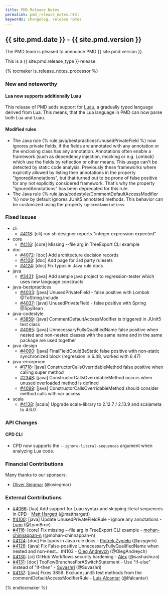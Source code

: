 ```yaml
---
title: PMD Release Notes
permalink: pmd_release_notes.html
keywords: changelog, release notes
---
```


<!-- NOTE: THESE RELEASE NOTES ARE THOSE FROM MASTER -->
<!-- They were copied to avoid merge conflicts when merging back master -->
<!-- the 7_0_0_release_notes.md is the page to be used when adding new 7.0.0 changes -->


## {{ site.pmd.date }} - {{ site.pmd.version }}

The PMD team is pleased to announce PMD {{ site.pmd.version }}.

This is a {{ site.pmd.release_type }} release.

{% tocmaker is_release_notes_processor %}

### New and noteworthy

#### Lua now supports additionally Luau

This release of PMD adds support for [Luau](https://github.com/Roblox/luau), a gradually typed language derived
from Lua. This means, that the Lua language in PMD can now parse both Lua and Luau.

#### Modified rules

* The Java rule {% rule java/bestpractices/UnusedPrivateField %} now ignores private fields, if the fields are
 annotated with any annotation or the enclosing class has any annotation. Annotations often enable a
 framework (such as dependency injection, mocking or e.g. Lombok) which use the fields by reflection or other
 means. This usage can't be detected by static code analysis. Previously these frameworks where explicitly allowed
 by listing their annotations in the property "ignoredAnnotations", but that turned out to be prone of false
 positive for any not explicitly considered framework. That's why the property "ignoredAnnotations" has been
 deprecated for this rule.
* The Java rule {% rule java/codestyle/CommentDefaultAccessModifier %} now by default ignores JUnit5 annotated
 methods. This behavior can be customized using the property `ignoredAnnotations`.

### Fixed Issues
* cli
    * [#4118](https://github.com/pmd/pmd/issues/4118): \[cli] run.sh designer reports "integer expression expected"
* core
    * [#4116](https://github.com/pmd/pmd/pull/4116): \[core] Missing --file arg in TreeExport CLI example
* doc
    * [#4072](https://github.com/pmd/pmd/pull/4072): \[doc] Add architecture decision records
    * [#4109](https://github.com/pmd/pmd/pull/4109): \[doc] Add page for 3rd party rulesets
    * [#4124](https://github.com/pmd/pmd/pull/4124): \[doc] Fix typos in Java rule docs
* java
    * [#3431](https://github.com/pmd/pmd/issues/3431): \[java] Add sample java project to regression-tester which uses new language constructs
* java-bestpractices
    * [#4033](https://github.com/pmd/pmd/issues/4033): \[java] UnusedPrivateField - false positive with Lombok @ToString.Include
    * [#4037](https://github.com/pmd/pmd/issues/4037): \[java] UnusedPrivateField - false positive with Spring @SpyBean
* java-codestyle
    * [#3859](https://github.com/pmd/pmd/issues/3859): \[java] CommentDefaultAccessModifier is triggered in JUnit5 test class
    * [#4085](https://github.com/pmd/pmd/issues/4085): \[java] UnnecessaryFullyQualifiedName false positive when nested and non-nested classes with the same name and in the same package are used together
* java-design
    * [#4090](https://github.com/pmd/pmd/issues/4090): \[java] FinalFieldCouldBeStatic false positive with non-static synchronized block (regression in 6.48, worked with 6.47)
* java-errorprone
    * [#1718](https://github.com/pmd/pmd/issues/1718): \[java] ConstructorCallsOverridableMethod false positive when calling super method
    * [#2348](https://github.com/pmd/pmd/issues/2348): \[java] ConstructorCallsOverridableMethod occurs when unused overloaded method is defined
    * [#4099](https://github.com/pmd/pmd/issues/4099): \[java] ConstructorCallsOverridableMethod should consider method calls with var access
* scala
    * [#4138](https://github.com/pmd/pmd/pull/4138): \[scala] Upgrade scala-library to 2.12.7 / 2.13.9 and scalameta to 4.6.0

### API Changes

#### CPD CLI

* CPD now supports the `--ignore-literal-sequences` argument when analyzing Lua code.

### Financial Contributions

Many thanks to our sponsors:

* [Oliver Siegmar](https://github.com/osiegmar) (@osiegmar)

### External Contributions
* [#4066](https://github.com/pmd/pmd/pull/4066): \[lua] Add support for Luau syntax and skipping literal sequences in CPD - [Matt Hargett](https://github.com/matthargett) (@matthargett)
* [#4100](https://github.com/pmd/pmd/pull/4100): \[java] Update UnusedPrivateFieldRule - ignore any annotations - [Lynn](https://github.com/LynnBroe) (@LynnBroe)
* [#4116](https://github.com/pmd/pmd/pull/4116): \[core] Fix missing --file arg in TreeExport CLI example - [mohan-chinnappan-n](https://github.com/mohan-chinnappan-n) (@mohan-chinnappan-n)
* [#4124](https://github.com/pmd/pmd/pull/4124): \[doc] Fix typos in Java rule docs - [Piotrek Żygieło](https://github.com/pzygielo) (@pzygielo)
* [#4128](https://github.com/pmd/pmd/pull/4128): \[java] Fix False-positive UnnecessaryFullyQualifiedName when nested and non-nest… #4103 - [Oleg Andreych](https://github.com/OlegAndreych) (@OlegAndreych)
* [#4130](https://github.com/pmd/pmd/pull/4130): \[ci] GitHub Workflows security hardening - [Alex](https://github.com/sashashura) (@sashashura)
* [#4131](https://github.com/pmd/pmd/pull/4131): \[doc] TooFewBranchesForASwitchStatement - Use "if-else" instead of "if-then" - [Suvashri](https://github.com/Suvashri) (@Suvashri)
* [#4137](https://github.com/pmd/pmd/pull/4137): \[java] Fixes 3859: Exclude junit5 test methods from the commentDefaultAccessModifierRule - [Luis Alcantar](https://github.com/lfalcantar) (@lfalcantar)

{% endtocmaker %}

